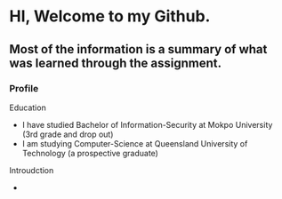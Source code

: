 # HI, Welcome to my Github. 
## Most of the information is a summary of what was learned through the assignment.

### Profile




Education
- I have studied Bachelor of Information-Security at Mokpo University (3rd grade and drop out)
- I am studying Computer-Science at Queensland University of Technology (a prospective graduate)

 

Introudction

- 
